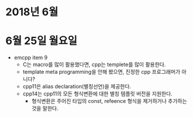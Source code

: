 # 2018년 6월
# 6월 25일 월요일

* emcpp item 9
  * C는 macro를 많이 활용했다면, cpp는 templete를 많이 활용한다.
  * template meta programming을 안해 봤으면, 진정한 cpp 프로그래머가 아니다?
  * cpp11은 alias declaration(별칭선언)을 제공한다.
  * cpp14는 cpp11의 모든 형식변환에 대한 별칭 템플릿 버전을 지원한다.
    * 형식변환은 주어진 타입의 const, refeence 형식을 제거하거나 추가하는 것을 말한다.
